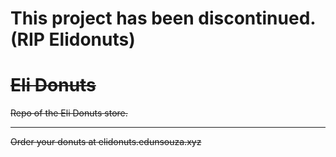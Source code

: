 # This project has been discontinued. (RIP Elidonuts)

# ~~Eli Donuts~~
~~Repo of the Eli Donuts store.~~

---
~~Order your donuts at elidonuts.edunsouza.xyz~~
